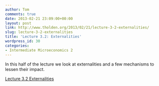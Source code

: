 ```yaml
---
author: Tom
comments: true
date: 2013-02-21 23:09:00+00:00
layout: post
link: http://www.tholden.org/2013/02/21/lecture-3-2-externalities/
slug: lecture-3-2-externalities
title: 'Lecture 3.2: Externalities'
wordpress_id: 30
categories:
- Intermediate Microeconomics 2
---
```


In this half of the lecture we look at externalities and a few mechanisms to lessen their impact. 

  [Lecture 3.2 Externalities](http://www.scribd.com/doc/126645342/Lecture-3-2-Externalities)
